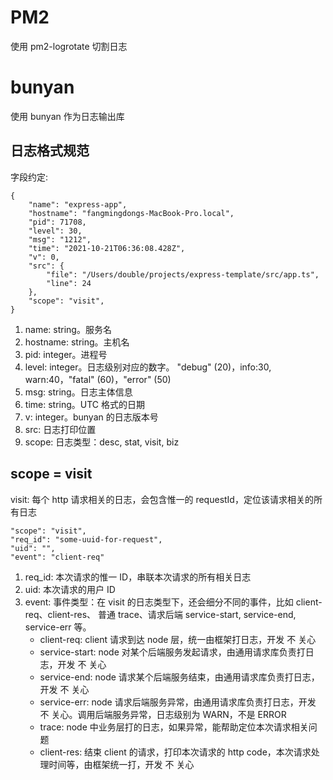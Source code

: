 
# PM2

使用 pm2-logrotate 切割日志

# bunyan

使用 bunyan 作为日志输出库

## 日志格式规范

字段约定:

```
{
	"name": "express-app",
	"hostname": "fangmingdongs-MacBook-Pro.local",
	"pid": 71708,
	"level": 30,
	"msg": "1212",
	"time": "2021-10-21T06:36:08.428Z",
	"v": 0,
    "src": {
		"file": "/Users/double/projects/express-template/src/app.ts",
		"line": 24
	},
	"scope": "visit",
}
```

1. name: string。服务名
2. hostname: string。主机名
3. pid: integer。进程号
4. level: integer。日志级别对应的数字。 "debug" (20)，info:30, warn:40，"fatal" (60)，"error" (50)
5. msg: string。日志主体信息
6. time: string。UTC 格式的日期
7. v: integer。bunyan 的日志版本号
8. src: 日志打印位置
9. scope: 日志类型：desc, stat, visit, biz

## scope = visit

visit: 每个 http 请求相关的日志，会包含惟一的 requestId，定位该请求相关的所有日志

```
"scope": "visit",
"req_id": "some-uuid-for-request",
"uid": "",
"event": "client-req"
```

1. req_id: 本次请求的惟一 ID，串联本次请求的所有相关日志
2. uid: 本次请求的用户 ID
3. event: 事件类型：在 visit 的日志类型下，还会细分不同的事件，比如 client-req、client-res、 普通 trace、请求后端 service-start, service-end, service-err 等。
   - client-req: client 请求到达 node 层，统一由框架打日志，开发 不 关心
   - service-start: node 对某个后端服务发起请求，由通用请求库负责打日志，开发 不 关心
   - service-end: node 请求某个后端服务结束，由通用请求库负责打日志，开发 不 关心
   - service-err: node 请求后端服务异常，由通用请求库负责打日志，开发 不 关心。调用后端服务异常，日志级别为 WARN，不是 ERROR
   - trace: node 中业务层打的日志，如果异常，能帮助定位本次请求相关问题
   - client-res: 结束 client 的请求，打印本次请求的 http code，本次请求处理时间等，由框架统一打，开发 不 关心
